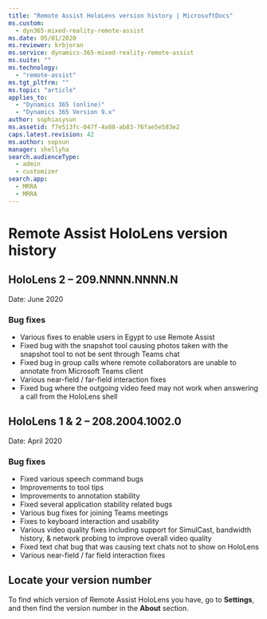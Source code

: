 ```yaml
---
title: "Remote Assist HoloLens version history | MicrosoftDocs"
ms.custom: 
  - dyn365-mixed-reality-remote-assist
ms.date: 05/01/2020
ms.reviewer: krbjoran
ms.service: dynamics-365-mixed-reality-remote-assist
ms.suite: ""
ms.technology: 
  - "remote-assist"
ms.tgt_pltfrm: ""
ms.topic: "article"
applies_to: 
  - "Dynamics 365 (online)"
  - "Dynamics 365 Version 9.x"
author: sophiasysun
ms.assetid: f7e513fc-047f-4a88-ab83-76fae5e583e2
caps.latest.revision: 42
ms.author: sopsun
manager: shellyha
search.audienceType: 
  - admin
  - customizer
search.app: 
  - MRRA
  - MRRA
---
```


# Remote Assist HoloLens version history

## HoloLens 2 – 209.NNNN.NNNN.N

Date: June 2020

### Bug fixes

* Various fixes to enable users in Egypt to use Remote Assist
* Fixed bug with the snapshot tool causing photos taken with the snapshot tool to not be sent through Teams chat
* Fixed bug in group calls where remote collaborators are unable to annotate from Microsoft Teams client
* Various near-field / far-field interaction fixes
* Fixed bug where the outgoing video feed may not work when answering a call from the HoloLens shell

## HoloLens 1 & 2 – 208.2004.1002.0

Date: April 2020

### Bug fixes

* Fixed various speech command bugs
* Improvements to tool tips
* Improvements to annotation stability
* Fixed several application stability related bugs
* Various bug fixes for joining Teams meetings
* Fixes to keyboard interaction and usability
* Various video quality fixes including support for SimulCast, bandwidth history, & network probing to improve overall video quality
* Fixed text chat bug that was causing text chats not to show on HoloLens
* Various near-field / far field interaction fixes


## Locate your version number

To find which version of Remote Assist HoloLens you have, go to **Settings**, and then find the version number in the **About** section.
